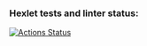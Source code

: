 ### Hexlet tests and linter status:
[![Actions Status](https://github.com/AlmDea/frontend-project-12/workflows/hexlet-check/badge.svg)](https://github.com/AlmDea/frontend-project-12/actions)